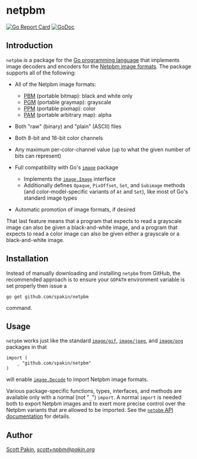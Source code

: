 netpbm
======

[![Go Report Card](https://goreportcard.com/badge/github.com/spakin/netpbm)](https://goreportcard.com/report/github.com/spakin/netpbm)
[![GoDoc](https://godoc.org/github.com/spakin/netpbm?status.svg)](https://godoc.org/github.com/spakin/netpbm)

Introduction
------------

`netpbm` is a package for the [Go programming language](http://www.golang.org/) that implements image decoders and encoders for the [Netpbm image formats](http://netpbm.sourceforge.net/doc/#formats).  The package supports all of the following:

* All of the Netpbm image formats:

  - [PBM](http://netpbm.sourceforge.net/doc/pbm.html) (portable bitmap): black and white only
  - [PGM](http://netpbm.sourceforge.net/doc/pgm.html) (portable graymap): grayscale
  - [PPM](http://netpbm.sourceforge.net/doc/ppm.html) (portable pixmap): color
  - [PAM](http://netpbm.sourceforge.net/doc/pam.html) (portable arbitrary map): alpha

* Both "raw" (binary) and "plain" (ASCII) files

* Both 8-bit and 16-bit color channels

* Any maximum per-color-channel value (up to what the given number of bits can represent)

* Full compatibility with Go's [`image`](https://golang.org/pkg/image/) package

  - Implements the [`image.Image`](https://golang.org/pkg/image/#Image) interface
  - Additionally defines `Opaque`, `PixOffset`, `Set`, and `Subimage` methods (and color-model-specific variants of `At` and `Set`), like most of Go's standard image types

* Automatic promotion of image formats, if desired

That last feature means that a program that expects to read a grayscale image can also be given a black-and-white image, and a program that expects to read a color image can also be given either a grayscale or a black-and-white image.

Installation
------------

Instead of manually downloading and installing `netpbm` from GitHub, the recommended approach is to ensure your `GOPATH` environment variable is set properly then issue a

    go get github.com/spakin/netpbm

command.

Usage
-----

`netpbm` works just like the standard [`image/gif`](https://golang.org/pkg/image/gif/), [`image/jpeg`](https://golang.org/pkg/image/jpeg/), and [`image/png`](https://golang.org/pkg/image/png/) packages in that 

    import (
        _ "github.com/spakin/netpbm"
    )

will enable [`image.Decode`](https://golang.org/pkg/image/#Decode) to import Netpbm image formats.

Various package-specific functions, types, interfaces, and methods are available only with a normal (not "`_`") `import`.  A normal `import` is needed both to export Netpbm images and to exert more precise control over the Netpbm variants that are allowed to be imported.  See the [`netpbm` API documentation](http://godoc.org/github.com/spakin/netpbm) for details.

Author
------

[Scott Pakin](http://www.pakin.org/~scott/), *scott+npbm@pakin.org*
